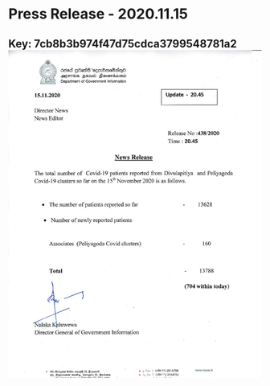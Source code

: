 # Press Release - 2020.11.15 
Key: 7cb8b3b974f47d75cdca3799548781a2 
![img](img/7cb8b3b974f47d75cdca3799548781a2.jpg)
---
```

```
